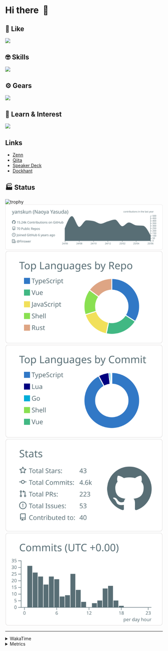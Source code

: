 # Hi there&nbsp; :wave:

## 💌 Like
<img src="https://go-skill-icons.vercel.app/api/icons?i=github" />

## 🤓 Skills
<img src="https://go-skill-icons.vercel.app/api/icons?i=js,ts,vue,nuxtjs,react,nextjs,go,lua,git" />

## ⚙️ Gears
<img src="https://go-skill-icons.vercel.app/api/icons?i=neovim,vscode,githubcopilot,alacritty,tmux" />

## 📖 Learn & Interest
<img src="https://go-skill-icons.vercel.app/api/icons?i=rust,deno,css,zig,playwright,githubactions,storybook,netlify,eslint" />

## Links
- [Zenn](https://zenn.dev/yanskun)
- [Qiita](https://qiita.com/yanskun)
- [Speaker Deck](https://speakerdeck.com/yanskun)
- [Dockhant](https://www.dockhunt.com/users/yanskun)

<!-- https://github.com/ryo-ma/github-profile-trophy -->

## 🏭 Status

<img src="https://github-profile-trophy.vercel.app/?username=yanskun&theme=onedark&row=1" alt="trophy">

<!-- https://github.com/vn7n24fzkq/github-profile-summary-cards -->
<picture>
  <source media="(prefers-color-scheme: dark)" srcset="https://raw.githubusercontent.com/yanskun/yanskun/master/profile-summary-card-output/nord_dark/0-profile-details.svg">
 <img src="https://raw.githubusercontent.com/yanskun/yanskun/master/profile-summary-card-output/default/0-profile-details.svg">
</picture>
<br>
<picture>
  <source media="(prefers-color-scheme: dark)" srcset="https://raw.githubusercontent.com/yanskun/yanskun/master/profile-summary-card-output/nord_dark/1-repos-per-language.svg">
 <img src="https://raw.githubusercontent.com/yanskun/yanskun/master/profile-summary-card-output/default/1-repos-per-language.svg">
</picture>
<picture>
  <source media="(prefers-color-scheme: dark)" srcset="https://raw.githubusercontent.com/yanskun/yanskun/master/profile-summary-card-output/nord_dark/2-most-commit-language.svg">
 <img src="https://raw.githubusercontent.com/yanskun/yanskun/master/profile-summary-card-output/default/2-most-commit-language.svg">
</picture>
<br>
<picture>
  <source media="(prefers-color-scheme: dark)" srcset="https://raw.githubusercontent.com/yanskun/yanskun/master/profile-summary-card-output/nord_dark/3-stats.svg">
 <img src="https://raw.githubusercontent.com/yanskun/yanskun/master/profile-summary-card-output/default/3-stats.svg">
</picture>
<picture>
  <source media="(prefers-color-scheme: dark)" srcset="https://raw.githubusercontent.com/yanskun/yanskun/master/profile-summary-card-output/nord_dark/4-productive-time.svg">
 <img src="https://raw.githubusercontent.com/yanskun/yanskun/master/profile-summary-card-output/default/4-productive-time.svg">
</picture>

---

<details>
  <summary>WakaTime</summary>
<!--START_SECTION:waka-->
![Code Time](http://img.shields.io/badge/Code%20Time-2%2C223%20hrs%2028%20mins-blue)

**🐱 My GitHub Data** 

> 📦 149.3 kB Used in GitHub's Storage 
 > 
> 🏆 1,809 Contributions in the Year 2025
 > 
> 💼 Opted to Hire
 > 
> 📜 130 Public Repositories 
 > 
> 🔑 4 Private Repositories 
 > 
**I'm an Early 🐤** 

```text
🌞 Morning                24443 commits       ████░░░░░░░░░░░░░░░░░░░░░   15.99 % 
🌆 Daytime                92943 commits       ███████████████░░░░░░░░░░   60.82 % 
🌃 Evening                31706 commits       █████░░░░░░░░░░░░░░░░░░░░   20.75 % 
🌙 Night                  3728 commits        █░░░░░░░░░░░░░░░░░░░░░░░░   02.44 % 
```
📅 **I'm Most Productive on Tuesday** 

```text
Monday                   23952 commits       ████░░░░░░░░░░░░░░░░░░░░░   15.67 % 
Tuesday                  33852 commits       ██████░░░░░░░░░░░░░░░░░░░   22.15 % 
Wednesday                32027 commits       █████░░░░░░░░░░░░░░░░░░░░   20.96 % 
Thursday                 29178 commits       █████░░░░░░░░░░░░░░░░░░░░   19.09 % 
Friday                   27719 commits       █████░░░░░░░░░░░░░░░░░░░░   18.14 % 
Saturday                 2145 commits        ░░░░░░░░░░░░░░░░░░░░░░░░░   01.40 % 
Sunday                   3947 commits        █░░░░░░░░░░░░░░░░░░░░░░░░   02.58 % 
```


📊 **This Week I Spent My Time On** 

```text
🕑︎ Time Zone: Asia/Tokyo

💬 Programming Languages: 
TypeScript               21 hrs 37 mins      ██████████████████████░░░   86.12 % 
Other                    1 hr 14 mins        █░░░░░░░░░░░░░░░░░░░░░░░░   04.91 % 
SQL                      55 mins             █░░░░░░░░░░░░░░░░░░░░░░░░   03.66 % 
JavaScript               17 mins             ░░░░░░░░░░░░░░░░░░░░░░░░░   01.16 % 
Go                       14 mins             ░░░░░░░░░░░░░░░░░░░░░░░░░   00.97 % 

🔥 Editors: 
Neovim                   22 hrs 29 mins      ██████████████████████░░░   89.59 % 
VS Code                  2 hrs 36 mins       ███░░░░░░░░░░░░░░░░░░░░░░   10.41 % 

💻 Operating System: 
Mac                      25 hrs 6 mins       █████████████████████████   100.00 % 
```


 Last Updated on 07/06/2025 05:24:39 UTC
<!--END_SECTION:waka-->
</details>

<details>
  <summary>Metrics</summary>
  <img src="https://github.com/yanskun/yanskun/blob/main/github-metrics.svg" alt="Metrics">
</details>
